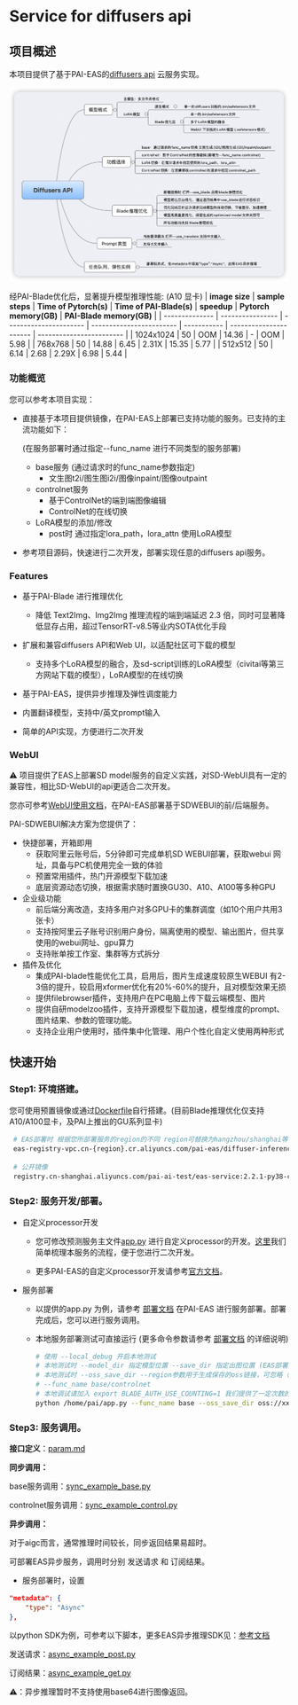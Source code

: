 # Service for diffusers api

## 项目概述

本项目提供了基于PAI-EAS的[diffusers api](https://github.com/huggingface/diffusers) 云服务实现。

![img](./assets/pipeline.png)


经PAI-Blade优化后，显著提升模型推理性能:
(A10 显卡)
| **image size** | **sample steps** | **Time of Pytorch(s)** | **Time of PAI-Blade(s)** | **speedup** | **Pytorch memory(GB)** | **PAI-Blade memory(GB)** |
| -------------- | ---------------- | ---------------------- | ------------------------ | ----------- | ---------------------- | ------------------------ |
| 1024x1024      | 50               | OOM                    | 14.36                    | -           | OOM                    | 5.98                     |
| 768x768        | 50               | 14.88                  | 6.45                     | 2.31X       | 15.35                  | 5.77                     |
| 512x512        | 50               | 6.14                   | 2.68                     | 2.29X       | 6.98                   | 5.44                     |



### 功能概览

您可以参考本项目实现：

- 直接基于本项目提供镜像，在PAI-EAS上部署已支持功能的服务。已支持的主流功能如下：

  (在服务部署时通过指定--func_name 进行不同类型的服务部署)

  - base服务 (通过请求时的func_name参数指定)
    - 文生图t2i/图生图i2i/图像inpaint/图像outpaint
  - controlnet服务
    - 基于ControlNet的端到端图像编辑
    - ControlNet的在线切换
  - LoRA模型的添加/修改
    - post时 通过指定lora_path，lora_attn 使用LoRA模型

- 参考项目源码，快速进行二次开发，部署实现任意的diffusers api服务。



### Features

- 基于PAI-Blade 进行推理优化

  -  降低 Text2Img、Img2Img 推理流程的端到端延迟 2.3 倍，同时可显著降低显存占用，超过TensorRT-v8.5等业内SOTA优化手段

- 扩展和兼容diffusers API和Web UI，以适配社区可下载的模型

  - 支持多个LoRA模型的融合，及sd-script训练的LoRA模型（civitai等第三方网站下载的模型），LoRA模型的在线切换

- 基于PAI-EAS，提供异步推理及弹性调度能力

- 内置翻译模型，支持中/英文prompt输入

- 简单的API实现，方便进行二次开发


### WebUI
⚠️ 项目提供了EAS上部署SD model服务的自定义实践，对SD-WebUI具有一定的兼容性，相比SD-WebUI的api更适合二次开发。

您亦可参考[WebUI使用文档](https://alidocs.dingtalk.com/i/nodes/R1zknDm0WR6XzZ4Lt1aQewElWBQEx5rG)，在PAI-EAS部署基于SDWEBUI的前/后端服务。

PAI-SDWEBUI解决方案为您提供了：

- 快捷部署，开箱即用
  - 获取阿里云账号后，5分钟即可完成单机SD WEBUI部署，获取webui 网址，具备与PC机使用完全一致的体验
  - 预置常用插件，热门开源模型下载加速
  - 底层资源动态切换，根据需求随时置换GU30、A10、A100等多种GPU
- 企业级功能
  - 前后端分离改造，支持多用户对多GPU卡的集群调度（如10个用户共用3张卡）
  - 支持按阿里云子账号识别用户身份，隔离使用的模型、输出图片，但共享使用的webui网址、gpu算力
  - 支持账单按工作室、集群等方式拆分
- 插件及优化
  - 集成PAI-blade性能优化工具，启用后，图片生成速度较原生WEBUI 有2-3倍的提升，较启用xformer优化有20%-60%的提升，且对模型效果无损
  - 提供filebrowser插件，支持用户在PC电脑上传下载云端模型、图片
  - 提供自研modelzoo插件，支持开源模型下载加速，模型维度的prompt、图片结果、参数的管理功能。
  - 支持企业用户使用时，插件集中化管理、用户个性化自定义使用两种形式



## 快速开始

### Step1: 环境搭建。

您可使用预置镜像或通过[Dockerfile](./diffusers/Dockerfile)自行搭建。(目前Blade推理优化仅支持A10/A100显卡，及PAI上推出的GU系列显卡)

 ```bash
  # EAS部署时 根据您所部署服务的region的不同 region可替换为hangzhou/shanghai等 该镜像下载自带加速 服务部署快
  eas-registry-vpc.cn-{region}.cr.aliyuncs.com/pai-eas/diffuser-inference:2.2.1-py38-cu113-unbuntu2004-blade-public

  # 公开镜像
  registry.cn-shanghai.aliyuncs.com/pai-ai-test/eas-service:2.2.1-py38-cu113-unbuntu2004-blade-public
 ```

### Step2: 服务开发/部署。

- 自定义processor开发

  - 您可修改预测服务主文件[app.py](./diffusers/app.py) 进行自定义processor的开发。[这里](./doc/app.md)我们简单梳理本服务的流程，便于您进行二次开发。

  - 更多PAI-EAS的自定义processor开发请参考[官方文档](https://help.aliyun.com/document_detail/143418.html?spm=a2c4g.130248.0.0.3c316f27SLZN0o)。


- 服务部署


  - 以提供的app.py 为例，请参考 [部署文档](./doc/deploy.md) 在PAI-EAS 进行服务部署。部署完成后，您可以进行服务调用。


   - 本地服务部署测试可直接运行 (更多命令参数请参考 [部署文档](./doc/deploy.md) 的详细说明)

     ```bash
     # 使用 --local_debug 开启本地测试
     # 本地测试时 --model_dir 指定模型位置 --save_dir 指定出图位置 (EAS部署时 通过json挂载指定，无需额外输入)
     # 本地测试时 --oss_save_dir --region参数用于生成保存的oss链接，可忽略（任意输入）
     # --func_name base/controlnet
     # 本地调试请加入 export BLADE_AUTH_USE_COUNTING=1 我们提供了一定次数的试用权限。您可再PAI上无限次使用PAI-Blade推理优化。
     python /home/pai/app.py --func_name base --oss_save_dir oss://xxx --region hangzhou --model_dir=your_path_to_model --save_dir=your_path_to_output --use_blade --local_debug
     ```



### Step3: 服务调用。

**接口定义**：[param.md](./doc/param.md)

**同步调用：**

base服务调用：[sync_example_base.py](./diffusers/example/sync_example_base.py)

controlnet服务调用：[sync_example_control.py](./diffusers/example/sync_example_control.py)

**异步调用：**

对于aigc而言，通常推理时间较长，同步返回结果易超时。

可部署EAS异步服务，调用时分别 发送请求 和 订阅结果。

- 服务部署时，设置

```json
"metadata": {
    "type": "Async"
},
```

以python SDK为例，可参考以下脚本，更多EAS异步推理SDK见：[参考文档](https://help.aliyun.com/document_detail/446942.html)

发送请求：[async_example_post.py](./diffusers/example/async_example_post.py)

订阅结果：[async_example_get.py](./diffusers/example/async_example_get.py)

⚠️：异步推理暂时不支持使用base64进行图像返回。
